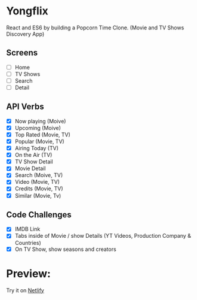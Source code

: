 # Yongflix

React and ES6 by building a Popcorn Time Clone. (Movie and TV Shows Discovery App)

## Screens

- [ ] Home
- [ ] TV Shows
- [ ] Search
- [ ] Detail

## API Verbs

- [x] Now playing (Moive)
- [x] Upcoming (Moive)
- [x] Top Rated (Movie, TV)
- [x] Popular (Movie, TV)
- [x] Airing Today (TV)
- [x] On the Air (TV)
- [x] TV Show Detail
- [x] Movie Detail
- [x] Search (Moive, TV)
- [x] Video (Movie, TV)
- [x] Credits (Movie, TV)
- [x] Similar (Movie, Tv)

## Code Challenges

- [x] IMDB Link
- [x] Tabs inside of Movie / show Details (YT Videos, Production Company & Countries)
- [x] On TV Show, show seasons and creators

# Preview:

Try it on [Netlify](https://yongflix.netlify.app)
